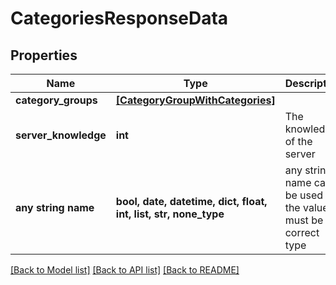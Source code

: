 # CategoriesResponseData


## Properties
Name | Type | Description | Notes
------------ | ------------- | ------------- | -------------
**category_groups** | [**[CategoryGroupWithCategories]**](CategoryGroupWithCategories.md) |  | 
**server_knowledge** | **int** | The knowledge of the server | 
**any string name** | **bool, date, datetime, dict, float, int, list, str, none_type** | any string name can be used but the value must be the correct type | [optional]

[[Back to Model list]](../README.md#documentation-for-models) [[Back to API list]](../README.md#documentation-for-api-endpoints) [[Back to README]](../README.md)


